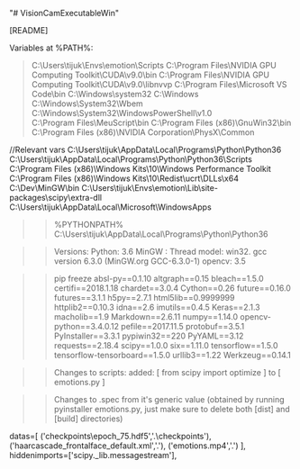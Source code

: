 "# VisionCamExecutableWin" 

[README]

Variables at %PATH%:
> C:\Users\tijuk\Envs\emotion\Scripts
> C:\Program Files\NVIDIA GPU Computing Toolkit\CUDA\v9.0\bin
> C:\Program Files\NVIDIA GPU Computing Toolkit\CUDA\v9.0\libnvvp
> C:\Program Files\Microsoft VS Code\bin
> C:\Windows\system32
> C:\Windows
> C:\Windows\System32\Wbem
> C:\Windows\System32\WindowsPowerShell\v1.0\
> C:\Program Files\MeuScript\bin
> C:\Program Files (x86)\GnuWin32\bin
> C:\Program Files (x86)\NVIDIA Corporation\PhysX\Common

//Relevant vars
C:\Users\tijuk\AppData\Local\Programs\Python\Python36
C:\Users\tijuk\AppData\Local\Programs\Python\Python36\Scripts
C:\Program Files (x86)\Windows Kits\10\Windows Performance Toolkit\
C:\Program Files (x86)\Windows Kits\10\Redist\ucrt\DLLs\x64
C:\Dev\MinGW\bin
C:\Users\tijuk\Envs\emotion\Lib\site-packages\scipy\extra-dll
C:\Users\tijuk\AppData\Local\Microsoft\WindowsApps

>> %PYTHONPATH%
C:\Users\tijuk\AppData\Local\Programs\Python\Python36

>> Versions:
Python: 3.6
MinGW : Thread model: win32. gcc version 6.3.0 (MinGW.org GCC-6.3.0-1)
opencv: 3.5

>> pip freeze
absl-py==0.1.10
altgraph==0.15
bleach==1.5.0
certifi==2018.1.18
chardet==3.0.4
Cython==0.26
future==0.16.0
futures==3.1.1
h5py==2.7.1
html5lib==0.9999999
httplib2==0.10.3
idna==2.6
imutils==0.4.5
Keras==2.1.3
macholib==1.9
Markdown==2.6.11
numpy==1.14.0
opencv-python==3.4.0.12
pefile==2017.11.5
protobuf==3.5.1
PyInstaller==3.3.1
pypiwin32==220
PyYAML==3.12
requests==2.18.4
scipy==1.0.0
six==1.11.0
tensorflow==1.5.0
tensorflow-tensorboard==1.5.0
urllib3==1.22
Werkzeug==0.14.1

>> Changes to scripts:
added:
[ from scipy import optimize ] to [ emotions.py ]

>> Changes to .spec from it's generic value (obtained by running pyinstaller emotions.py,
just make sure to delete both [dist] and [build] directories)

datas=[
    ('checkpoints\\epoch_75.hdf5','.\\checkpoints'),
    ('haarcascade_frontalface_default.xml','.'),
    ('emotions.mp4','.')
    ],
hiddenimports=['scipy._lib.messagestream'],
